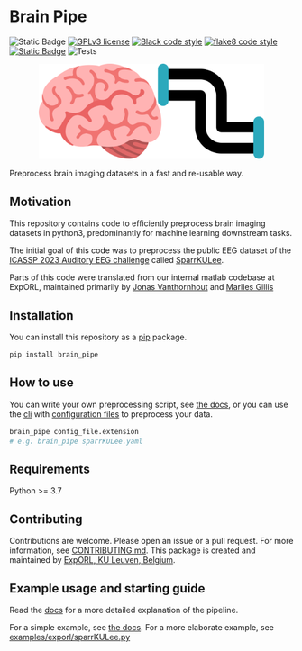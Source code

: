 
Brain Pipe
==========

![Static Badge](https://img.shields.io/badge/Python%20version-3.7%2C%203.8%2C%203.9%2C%203.10%2C%203.11-orange)
[![GPLv3 license](https://img.shields.io/badge/License-GPLv3-blue.svg)](./LICENSE)
[![Black code style](https://img.shields.io/badge/code%20style-black-000000.svg)](https://black.readthedocs.io/en/stable/)
[![flake8 code style](https://img.shields.io/badge/code%20style-flake8-blue.svg)](https://flake8.pycqa.org/en/latest/)
[![Static Badge](https://img.shields.io/badge/docs-https%3A%2F%2Fexporl.github.io%2Fbrain_pipe%2F-green)](https://exporl.github.io/brain_pipe/)
![Tests](https://github.com/exporl/brain_pipe/actions/workflows/ci.yaml/badge.svg)

<p align="center" width="100%">
  <img src="docs/source/_images/brain_pipe.svg" width="400px" />
</p>

Preprocess brain imaging datasets in a fast and re-usable way.

Motivation
-----------
This repository contains code to efficiently preprocess brain imaging datasets in python3, predominantly for machine learning downstream tasks. 

The initial goal of this code was to preprocess the public EEG dataset of the [ICASSP 2023 Auditory EEG challenge](https://exporl.github.io/auditory-eeg-challenge-2023/) called [SparrKULee](https://rdr.kuleuven.be/dataset.xhtml?persistentId=doi:10.48804/K3VSND).

Parts of this code were translated from our internal matlab codebase at ExpORL,
maintained primarily by [Jonas Vanthornhout](https://gbiomed.kuleuven.be/english/research/50000666/50000672/people/members/00077061) and [Marlies Gillis](https://gbiomed.kuleuven.be/english/research/50000666/50000672/people/members/00123908)


Installation
------------

You can install this repository as a [pip](https://pip.pypa.io/en/stable/) package.

```bash
pip install brain_pipe
```

How to use
----------

You can write your own preprocessing script, see [the docs](public/pipeline.html#small-example),
or you can use the [cli](public/cli.html) with [configuration files](public/configuration.html) to preprocess your data.

```bash
brain_pipe config_file.extension
# e.g. brain_pipe sparrKULee.yaml
```


Requirements
------------

Python >= 3.7


Contributing
------------

Contributions are welcome. Please open an issue or a pull request.
For more information, see [CONTRIBUTING.md](./CONTRIBUTING.md).
This package is created and maintained by [ExpORL, KU Leuven, Belgium](https://gbiomed.kuleuven.be/english/research/50000666/50000672).

Example usage and starting guide
--------------------------------

Read the [docs](public/index.html) for a more detailed explanation of the pipeline.

For a simple example, see [the docs](public/pipeline.html##small-example).
For a more elaborate example, see [examples/exporl/sparrKULee.py](examples/exporl/sparrKULee.py)




